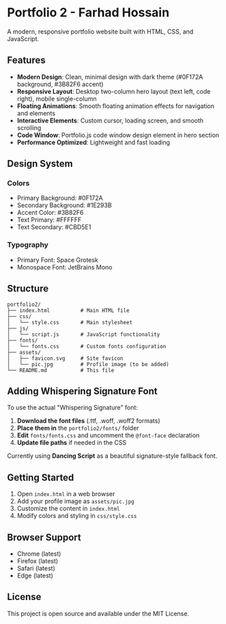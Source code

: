 # Portfolio 2 - Farhad Hossain

A modern, responsive portfolio website built with HTML, CSS, and JavaScript.

## Features

- **Modern Design**: Clean, minimal design with dark theme (#0F172A background, #3B82F6 accent)
- **Responsive Layout**: Desktop two-column hero layout (text left, code right), mobile single-column
- **Floating Animations**: Smooth floating animation effects for navigation and elements
- **Interactive Elements**: Custom cursor, loading screen, and smooth scrolling
- **Code Window**: Portfolio.js code window design element in hero section
- **Performance Optimized**: Lightweight and fast loading

## Design System

### Colors
- Primary Background: #0F172A
- Secondary Background: #1E293B
- Accent Color: #3B82F6
- Text Primary: #FFFFFF
- Text Secondary: #CBD5E1

### Typography
- Primary Font: Space Grotesk
- Monospace Font: JetBrains Mono

## Structure

```
portfolio2/
├── index.html          # Main HTML file
├── css/
│   └── style.css       # Main stylesheet
├── js/
│   └── script.js       # JavaScript functionality
├── fonts/
│   └── fonts.css       # Custom fonts configuration
├── assets/
│   ├── favicon.svg     # Site favicon
│   └── pic.jpg         # Profile image (to be added)
└── README.md           # This file
```

## Adding Whispering Signature Font

To use the actual "Whispering Signature" font:

1. **Download the font files** (.ttf, .woff, .woff2 formats)
2. **Place them in** the `portfolio2/fonts/` folder
3. **Edit** `fonts/fonts.css` and uncomment the `@font-face` declaration
4. **Update file paths** if needed in the CSS

Currently using **Dancing Script** as a beautiful signature-style fallback font.

## Getting Started

1. Open `index.html` in a web browser
2. Add your profile image as `assets/pic.jpg`
3. Customize the content in `index.html`
4. Modify colors and styling in `css/style.css`

## Browser Support

- Chrome (latest)
- Firefox (latest)
- Safari (latest)
- Edge (latest)

## License

This project is open source and available under the MIT License.
